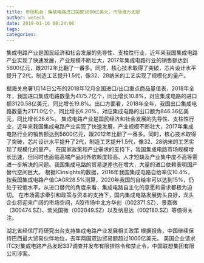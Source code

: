 ```yaml
---
title: 市场机会｜集成电路进口突破3000亿美元，市场潜力无限
author: wetech
date: 2019-01-16 08:24:06
tags: 
categories: 
---
```

集成电路产业是国民经济和社会发展的先导性、支柱性行业，近年来我国集成电路产业实现了快速发展，产业规模不断壮大，2017年集成电路行业的销售额达到5600亿元，跟2012年比翻了一番多。同时，核心技术取得了突破，芯片设计水平提升了2代，制造工艺提升1.5代，像32、28纳米的工艺实现了规模化的量产。
<!-- more -->
据海关总署1月14日公布的2018年12月全国进口/出口重点商品量值表，2018年全年，我国进口集成电路数量为4175.7亿个，同比增长10.8%，对应集成电路的进口额3120.58亿美元，同比增长19.8%。出口方面看，2018年全年，我国出口集成电路数量为2171.0亿个，同比增长6.20%，对应集成电路的出口额为846.36亿美元，同比增长26.6%。
集成电路产业是国民经济和社会发展的先导性、支柱性行业，近年来我国集成电路产业实现了快速发展，产业规模不断壮大，2017年集成电路行业的销售额达到5600亿元，跟2012年比翻了一番多。同时，核心技术取得了突破，芯片设计水平提升了2代，制造工艺提升1.5代，像32、28纳米的工艺实现了规模化的量产。
在国家政策和产业需求的支持下，我国集成电路市场规模增长迅速，但同时也面临高端产品对外依赖度较高、人才短缺及产业集中度不高等需进一步解决的问题。我国集成电路的贸易逆差也在增大，大量的进口依赖表明国产替代空间巨大。
根据ICinsights的数据，2016年我国集成电路自给率仅10.4%，按我国集成电路产值CAGR28.5%测算，2020年我国的自给率可以达到15%，仍处于较低水平。从进口替代的角度来看，集成电路自主化的意愿和需求都极为迫切。
在市场需求牵引和政策与资本的支持下，国内集成电路发展势头良好，龙头企业将迎来广阔的市场空间，A股市场中北方华创（002371.SZ）、景嘉微（300474.SZ）、紫光国微（002049.SZ）以及纳思达（002180.SZ）等值得关注。
 
 
湖北省经信厅将研究出台支持集成电路产业发展相关政策
根据报告，中国继续保持巴西最大贸易伙伴地位，去年两国双边贸易额超过1000亿美元。
美国企业请求ITC对集成电路产品发起337调查并发布有限排除令和禁止令，中国联想集团有限公司涉案。
